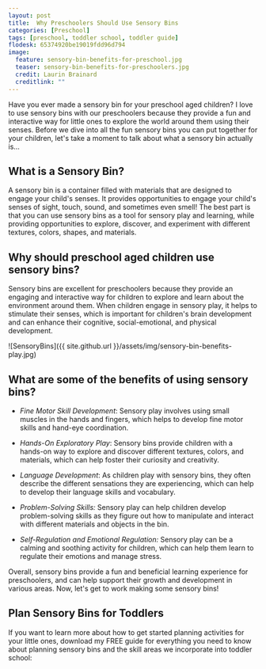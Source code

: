 ```yaml
---
layout: post
title:  Why Preschoolers Should Use Sensory Bins
categories: [Preschool]
tags: [preschool, toddler school, toddler guide]
flodesk: 65374920be19019fdd96d794
image:
  feature: sensory-bin-benefits-for-preschool.jpg
  teaser: sensory-bin-benefits-for-preschoolers.jpg
  credit: Laurin Brainard
  creditlink: ""
---
```

Have you ever made a sensory bin for your preschool aged children? I love to use sensory bins with our preschoolers because they provide a fun and interactive way for little ones to explore the world around them using their senses. Before we dive into all the fun sensory bins you can put together for your children, let's take a moment to talk about what a sensory bin actually is...

## What is a Sensory Bin?

A sensory bin is a container filled with materials that are designed to engage your child's senses. It provides opportunities to engage your child's senses of sight, touch, sound, and sometimes even smell! The best part is that you can use sensory bins as a tool for sensory play and learning, while providing opportunities to explore, discover, and experiment with different textures, colors, shapes, and materials.

## Why should preschool aged children use sensory bins?

Sensory bins are excellent for preschoolers because they provide an engaging and interactive way for children to explore and learn about the environment around them. When children engage in sensory play, it helps to stimulate their senses, which is important for children's brain development and can enhance their cognitive, social-emotional, and physical development.

![SensoryBins]({{ site.github.url }}/assets/img/sensory-bin-benefits-play.jpg)

## What are some of the benefits of using sensory bins?

- _Fine Motor Skill Development_: Sensory play involves using small muscles in the hands and fingers, which helps to develop fine motor skills and hand-eye coordination.

- _Hands-On Exploratory Play_: Sensory bins provide children with a hands-on way to explore and discover different textures, colors, and materials, which can help foster their curiosity and creativity.

- _Language Development_: As children play with sensory bins, they often describe the different sensations they are experiencing, which can help to develop their language skills and vocabulary.

- _Problem-Solving Skills:_ Sensory play can help children develop problem-solving skills as they figure out how to manipulate and interact with different materials and objects in the bin.

- _Self-Regulation and Emotional Regulation:_ Sensory play can be a calming and soothing activity for children, which can help them learn to regulate their emotions and manage stress.

Overall, sensory bins provide a fun and beneficial learning experience for preschoolers, and can help support their growth and development in various areas. Now, let's get to work making some sensory bins!

## Plan Sensory Bins for Toddlers

If you want to learn more about how to get started planning activities for your little ones, download my FREE guide for everything you need to know about planning sensory bins and the skill areas we incorporate into toddler school: